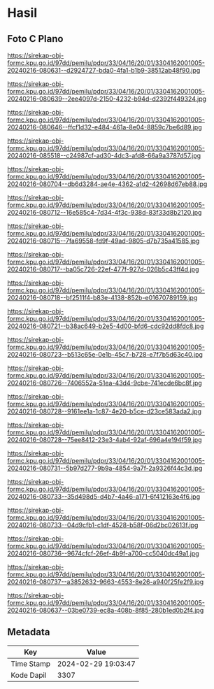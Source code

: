 # Hasil

## Foto C Plano

https://sirekap-obj-formc.kpu.go.id/97dd/pemilu/pdpr/33/04/16/20/01/3304162001005-20240216-080631--d2924727-bda0-4fa1-b1b9-38512ab48f90.jpg

https://sirekap-obj-formc.kpu.go.id/97dd/pemilu/pdpr/33/04/16/20/01/3304162001005-20240216-080639--2ee4097d-2150-4232-b94d-d2392f449324.jpg

https://sirekap-obj-formc.kpu.go.id/97dd/pemilu/pdpr/33/04/16/20/01/3304162001005-20240216-080646--ffcf1d32-e484-461a-8e04-8859c7be6d89.jpg

https://sirekap-obj-formc.kpu.go.id/97dd/pemilu/pdpr/33/04/16/20/01/3304162001005-20240216-085518--c24987cf-ad30-4dc3-afd8-66a9a3787d57.jpg

https://sirekap-obj-formc.kpu.go.id/97dd/pemilu/pdpr/33/04/16/20/01/3304162001005-20240216-080704--db6d3284-ae4e-4362-a1d2-42698d67eb88.jpg

https://sirekap-obj-formc.kpu.go.id/97dd/pemilu/pdpr/33/04/16/20/01/3304162001005-20240216-080712--16e585c4-7d34-4f3c-938d-83f33d8b2120.jpg

https://sirekap-obj-formc.kpu.go.id/97dd/pemilu/pdpr/33/04/16/20/01/3304162001005-20240216-080715--7fa69558-fd9f-49ad-9805-d7b735a41585.jpg

https://sirekap-obj-formc.kpu.go.id/97dd/pemilu/pdpr/33/04/16/20/01/3304162001005-20240216-080717--ba05c726-22ef-477f-927d-026b5c43ff4d.jpg

https://sirekap-obj-formc.kpu.go.id/97dd/pemilu/pdpr/33/04/16/20/01/3304162001005-20240216-080718--bf2511f4-b83e-4138-852b-e01670789159.jpg

https://sirekap-obj-formc.kpu.go.id/97dd/pemilu/pdpr/33/04/16/20/01/3304162001005-20240216-080721--b38ac649-b2e5-4d00-bfd6-cdc92dd8fdc8.jpg

https://sirekap-obj-formc.kpu.go.id/97dd/pemilu/pdpr/33/04/16/20/01/3304162001005-20240216-080723--b513c65e-0e1b-45c7-b728-e7f7b5d63c40.jpg

https://sirekap-obj-formc.kpu.go.id/97dd/pemilu/pdpr/33/04/16/20/01/3304162001005-20240216-080726--7406552a-51ea-43d4-9cbe-741ecde6bc8f.jpg

https://sirekap-obj-formc.kpu.go.id/97dd/pemilu/pdpr/33/04/16/20/01/3304162001005-20240216-080728--9161ee1a-1c87-4e20-b5ce-d23ce583ada2.jpg

https://sirekap-obj-formc.kpu.go.id/97dd/pemilu/pdpr/33/04/16/20/01/3304162001005-20240216-080728--75ee8412-23e3-4ab4-92af-696a4e194f59.jpg

https://sirekap-obj-formc.kpu.go.id/97dd/pemilu/pdpr/33/04/16/20/01/3304162001005-20240216-080731--5b97d277-9b9a-4854-9a7f-2a9326f44c3d.jpg

https://sirekap-obj-formc.kpu.go.id/97dd/pemilu/pdpr/33/04/16/20/01/3304162001005-20240216-080733--35d498d5-d4b7-4a46-a171-6f412163e4f6.jpg

https://sirekap-obj-formc.kpu.go.id/97dd/pemilu/pdpr/33/04/16/20/01/3304162001005-20240216-080733--04d9cfb1-c1df-4528-b58f-06d2bc02613f.jpg

https://sirekap-obj-formc.kpu.go.id/97dd/pemilu/pdpr/33/04/16/20/01/3304162001005-20240216-080736--9674cfcf-26ef-4b9f-a700-cc5040dc49a1.jpg

https://sirekap-obj-formc.kpu.go.id/97dd/pemilu/pdpr/33/04/16/20/01/3304162001005-20240216-080737--a3852632-9663-4553-8e26-a940f25fe2f9.jpg

https://sirekap-obj-formc.kpu.go.id/97dd/pemilu/pdpr/33/04/16/20/01/3304162001005-20240216-080637--03be0739-ec8a-408b-8f85-280b1ed0b2f4.jpg


## Metadata

| Key        | Value               |
| ---------- | ------------------- |
| Time Stamp | 2024-02-29 19:03:47 |
| Kode Dapil | 3307                |



